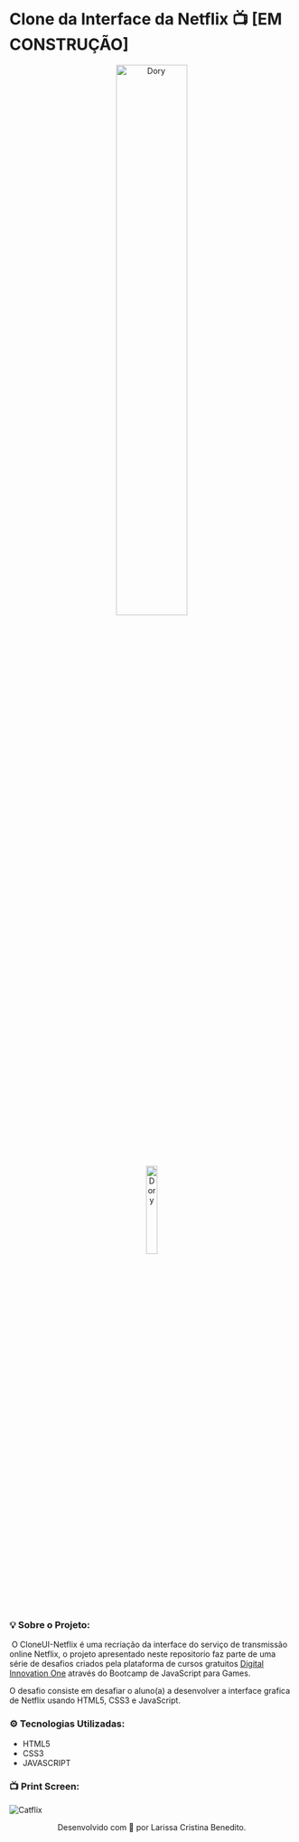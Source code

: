 # Clone da Interface da Netflix 📺 [EM CONSTRUÇÃO]

<p align="center">
<img src="https://user-images.githubusercontent.com/50052600/120940893-f5ea6b00-c6f5-11eb-8569-d8e32a273f8f.png" alt="Dory" width="50%"/>
  <br>
  <img src="https://user-images.githubusercontent.com/50052600/121449916-1bcf7400-c971-11eb-8851-1bde86c02293.png" alt="Dory" width="20%"/>
</P>

### 💡 Sobre o Projeto:

​	O CloneUI-Netflix é uma recriação da interface do serviço de transmissão online Netflix, o projeto apresentado neste repositorio faz parte de uma série de desafios criados pela plataforma de cursos gratuitos [Digital Innovation One](https://web.digitalinnovation.one/home) através do Bootcamp de JavaScript para Games.

O desafio consiste em desafiar o aluno(a) a desenvolver a interface grafica de Netflix usando HTML5, CSS3 e JavaScript.

### ⚙️ Tecnologias Utilizadas:

- HTML5
- CSS3
- JAVASCRIPT

### 📺 Print Screen:
![Catflix](https://user-images.githubusercontent.com/50052600/121450499-440ba280-c972-11eb-8639-5618f2f70dd0.jpg)


<p align="center"> Desenvolvido com 💜 por Larissa Cristina Benedito. </p>

